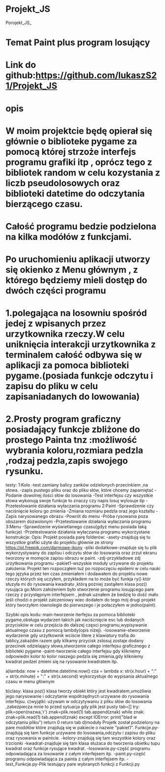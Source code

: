 # Projekt_JS
Porojekt_JS_
# Temat Paint plus program losujący
# Link do github:https://github.com/lukaszS21/Projekt_JS

# opis 
# W moim projektcie będę opierał się głównie o biblioteke pygame za pomocą której strzoże interfejs programu grafiki itp , oprócz tego z bibliotek random w celu kozystania z liczb pseudolosowych oraz biblioteki datetime do odczytania bierzącego czasu.

# Całość programu bedzie podzielona na kilka modółów z funkcjami.

# Po uruchomieniu aplikacji utworzy się okienko z Menu głównym , z którego będziemy mieli dostęp do dwóch części programu
# 1.polegająca na losowniu spośród jedej z wpisanych przez urzytkownika rzeczy.W celu uniknięcia interakcji urzytkownika z terminalem całość odbywa się w aplikacji za pomoca biblioteki pygame.(posiada funkcje odczytu i zapisu do pliku w celu zapisaniadanych do lowowania)
# 2.Prosty program graficzny posiadający funkcje zbliżone do prostego Painta tnz :możliwość wybrania koloru,rozmiara pedzla ,rodzaj pedzla,zapis swojego rysunku.

testy:
1:Kolo
-test zamiany balicy zanków odzielonych przecinkiem ,na słowa.
-zapis pustego pliku oraz do pliku słów, które chcemy zapamiętać
-Podanie dowolnej ilości słów do losowania
-Test interfejsu czy wszystkie słowa wykonują swoje funkcje to znaczy czy napis losuj wylosuje itp
-Przetestowanie działania wyłaczania programu
2:Paint
-Sprawdzenie czy naciśnięcie koloru go zmienia
-Zmiana rozmiaru pedzla oraz jego ksztaltu
-Zapis narysowanego obrazu
-Powrót do menu
-Próba rysowania poza obszarem dozwolonym
-Przetestowanie działania wyłaczania programu
3:Menu
-Sprawdzenie wyświetlanego czasu(gdyż menu posiada taką funkcje)
-Przetestowanie działania wyłaczania programu
wykorzystane konstrukcje:
Opis:
Projekt posiada parę folderów:
-asety-znajdują się tu wszystkie grafiki użyte do projektu
głównie ze strony https://pl.freepik.com/darmowe-ikony
-pliki dodatkowe-znajduje się tu plik wykorzystywany do zaplisu i odczytu słów do losowania oraz zrzut ekranu tworzony w momęcie zapisu obrazu w paint.
-zdj-przykładowe zdj urzytkowania programu
-pakiet1-wszyskie moduły urzywane do projektu
założenia:
Projekt ten rozpocząłem tuż po rozpoczęciu epidemi w celu nauki tego języka przez ten czas zmieniałem i dodawałem do projektu nowe rzeczy których się uczyłem, przykładem na to może być funkja ry() któr słuzyła mi do rysowania kwadratu ,którą pożniej zastąiłem klasa poz() rysująca go.Moim założeniem było stworzenie programu losującego pare rzeczy z przystępnym interfejsem , jednak uznałem że bedzię to dość mało jeśli chodzi o projekt zalczeniowy wiec dodałem do tego mój drugi projekt który tworzyłem równolegle do pierwszego i je połaczyłem w jedno(paint).

Szybki opis kodu:
main-tworzenie iterfejsu za pomoca biblioteki pygame,obsługa wydarzeń takich jak naciścnięcie esc lub dodanych przycisków w celu przejścia do dalszej częsci programu,wypisywanie aktualnego czasu z pomocą lambdy(opis niżej).
-losowanie-stworzenie wydarzenie gdy urzytkownik wciście litere z klawiatury trafia do tablicy,zakażdm razem gdy klikamy przycisk zstosuj zostaje dodany przecinek odzielający słowa,stworzenie całego interfejsu graficznego z biblioteki pygame
-paint-tworzenie całego interfejsu gdy klikniemy odpowiedni kolor to kolor naszego pedzla się zmienia,gdy klikniemy kwadrat pedzel zmieni się na rysowanie kwadratem itp.

a)lambda:
now = datetime.datetime.now()
cza = lambda x: str(x.hour) + ":" + str(x.minute) + ":" + str(x.second)
wykorzystuje do wypisania aktualnego czasu w menu głównym

b)clasy: klasa poz()
klasa tworzy obiekt który jest kwadratem,umożliwia jego narysowanie i odczytanie współrzędnych urzywane do rysowania interfejsu.
c)wyjątki:
używam w odczytywaniu z pliku słów do losowania ,zabezpiecza mnie to przed sytuacja gdy plik jest pusty
tab=[]
        try:
            plik=open(nazwa,'r')
            znak=plik.read(1)
            tab.append(znak)
            while znak:
                znak=plik.read(1)
                tab.append(znak)
        except IOError:
            print("blad w odczytaniu pliku")
            return 0
        return tab
d)moduły
Projetk został podzielony na pare modółów które znajdują się w pakiecie o nazwie "pakiet1".
Funkcje.py-znajdują się tam funkcje urzywane do losowania,odczytu i zapisu do pliku oraz rysowania w paintcie.
-kolory-znajdują się tam wszystkie kolory oraz trzcionki
-kwadrat-znajduje się tam klasa służaca do tworzenia obietku tupu kwadrat
oraz funkcje rysujące kwadrat.
-losowanie.py-część programu odpowiadająca za losowanie z całym interfejsem itp.
-paint.py-część programu odpowiadająca za painta z całym interfejsem itp.
-test_Funkcje.py-Plik testujący pare wybranych funkcji z Funkcji.py
